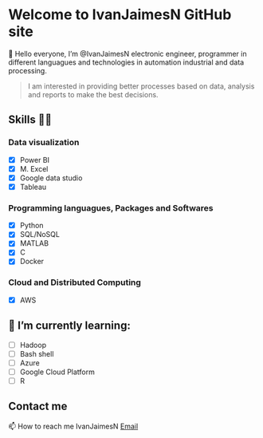 # Welcome to IvanJaimesN GitHub site

👋 Hello everyone, I’m @IvanJaimesN electronic engineer, programmer in different languagues and technologies in automation industrial and data processing.

> I am interested in providing better processes based on data, analysis and reports to make the best decisions.

## Skills 👨‍🔧
### Data visualization
- [X] Power BI
- [X] M. Excel
- [X] Google data studio
- [X] Tableau

### Programming languagues, Packages and Softwares
- [X] Python
- [X] SQL/NoSQL
- [X] MATLAB
- [X] C
- [X] Docker

### Cloud and Distributed Computing
- [X] AWS

## 🧠 I’m currently learning:
- [ ] Hadoop
- [ ] Bash shell
- [ ] Azure
- [ ] Google Cloud Platform
- [ ] R

## Contact me
📫 How to reach me IvanJaimesN [Email](ivan2080508@gmail.com)

<!---
IvanJaimesN/IvanJaimesN is a ✨ special ✨ repository because its `README.md` (this file) appears on your GitHub profile.
You can click the Preview link to take a look at your changes.
--->
